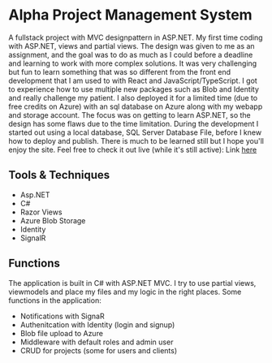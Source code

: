 # Alpha Project Management System
A fullstack project with MVC designpattern in ASP.NET. My first time coding with ASP.NET, views and partial views. The design was given to me as an assignment, and the goal was to do as much as I could before a deadline and learning to work with more complex solutions. It was very challenging but fun to learn something that was so different from the front end development that I am used to with React and JavaScript/TypeScript. I got to experience how to use multiple new packages such as Blob and Identity and really challenge my patient. I also deployed it for a limited time (due to free credits on Azure) with an sql database on Azure along with my webapp and storage account. The focus was on getting to learn ASP.NET, so the design has some flaws due to the time limitation. During the development I started out using a local database, SQL Server Database File, before I knew how to deploy and publish. There is much to be learned still but I hope you'll enjoy the site. Feel free to check it out live (while it's still active):
Link [here](https://petraelgemyr-aspnet-webapp.azurewebsites.net/auth/login?ReturnUrl=%2Fadmin%2Foverview)

## Tools & Techniques
- Asp.NET
- C#
- Razor Views
- Azure Blob Storage
- Identity
- SignalR

## Functions
The application is built in C# with ASP.NET MVC. I try to use partial views, viewmodels and place my files and my logic in the right places. Some functions in the application:
- Notifications with SignaR
- Authenitcation with Identity (login and signup)
- Blob file upload to Azure
- Middleware with default roles and admin user
- CRUD for projects (some for users and clients)

